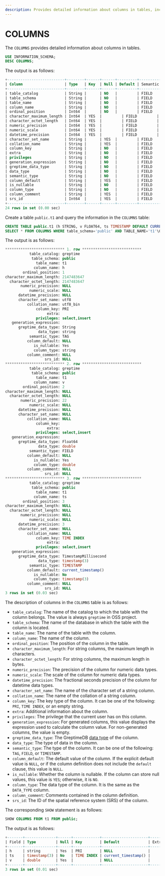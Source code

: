 ```yaml
---
description: Provides detailed information about columns in tables, including column names, data types, default values, and other attributes.
---
```


# COLUMNS

The `COLUMNS` provides detailed information about columns in tables.

```sql
USE INFORMATION_SCHEMA;
DESC COLUMNS;
```
The output is as follows:

```sql
+--------------------------+--------+------+------+---------+---------------+
| Column                   | Type   | Key  | Null | Default | Semantic Type |
+--------------------------+--------+------+------+---------+---------------+
| table_catalog            | String |      | NO   |         | FIELD         |
| table_schema             | String |      | NO   |         | FIELD         |
| table_name               | String |      | NO   |         | FIELD         |
| column_name              | String |      | NO   |         | FIELD         |
| ordinal_position         | Int64  |      | NO   |         | FIELD         |
| character_maximum_length | Int64  | YES  |         | FIELD         |
| character_octet_length   | Int64  | YES  |         | FIELD         |
| numeric_precision        | Int64  | YES  |         | FIELD         |
| numeric_scale            | Int64  | YES  |         | FIELD         |
| datetime_precision       | Int64  | YES  |         | FIELD         |
| character_set_name       | String |      | YES  |         | FIELD         |
| collation_name           | String |      | YES  |         | FIELD         |
| column_key               | String |      | NO   |         | FIELD         |
| extra                    | String |      | NO   |         | FIELD         |
| privileges               | String |      | NO   |         | FIELD         |
| generation_expression    | String |      | NO   |         | FIELD         |
| greptime_data_type       | String |      | NO   |         | FIELD         |
| data_type                | String |      | NO   |         | FIELD         |
| semantic_type            | String |      | NO   |         | FIELD         |
| column_default           | String |      | YES  |         | FIELD         |
| is_nullable              | String |      | NO   |         | FIELD         |
| column_type              | String |      | NO   |         | FIELD         |
| column_comment           | String |      | YES  |         | FIELD         |
| srs_id                   | Int64  |      | YES  |         | FIELD         |
+--------------------------+--------+------+------+---------+---------------+
24 rows in set (0.00 sec)
```
Create a table `public.t1` and query the information in the `COLUMNS` table:

```sql
CREATE TABLE public.t1 (h STRING, v FLOAT64, ts TIMESTAMP DEFAULT CURRENT_TIMESTAMP() TIME INDEX, PRIMARY KEY(h));
SELECT * FROM COLUMNS WHERE table_schema='public' AND TABLE_NAME='t1'\G
```

The output is as follows:

```sql
*************************** 1. row ***************************
           table_catalog: greptime
            table_schema: public
              table_name: t1
             column_name: h
        ordinal_position: 1
character_maximum_length: 2147483647
  character_octet_length: 2147483647
       numeric_precision: NULL
           numeric_scale: NULL
      datetime_precision: NULL
      character_set_name: utf8
          collation_name: utf8_bin
              column_key: PRI
                   extra:
              privileges: select,insert
   generation_expression:
      greptime_data_type: String
               data_type: string
           semantic_type: TAG
          column_default: NULL
             is_nullable: Yes
             column_type: string
          column_comment: NULL
                  srs_id: NULL
*************************** 2. row ***************************
           table_catalog: greptime
            table_schema: public
              table_name: t1
             column_name: v
        ordinal_position: 2
character_maximum_length: NULL
  character_octet_length: NULL
       numeric_precision: 22
           numeric_scale: NULL
      datetime_precision: NULL
      character_set_name: NULL
          collation_name: NULL
              column_key:
                   extra:
              privileges: select,insert
   generation_expression:
      greptime_data_type: Float64
               data_type: double
           semantic_type: FIELD
          column_default: NULL
             is_nullable: Yes
             column_type: double
          column_comment: NULL
                  srs_id: NULL
*************************** 3. row ***************************
           table_catalog: greptime
            table_schema: public
              table_name: t1
             column_name: ts
        ordinal_position: 3
character_maximum_length: NULL
  character_octet_length: NULL
       numeric_precision: NULL
           numeric_scale: NULL
      datetime_precision: 3
      character_set_name: NULL
          collation_name: NULL
              column_key: TIME INDEX
                   extra:
              privileges: select,insert
   generation_expression:
      greptime_data_type: TimestampMillisecond
               data_type: timestamp(3)
           semantic_type: TIMESTAMP
          column_default: current_timestamp()
             is_nullable: No
             column_type: timestamp(3)
          column_comment: NULL
                  srs_id: NULL
3 rows in set (0.03 sec)
```

The description of columns in the `COLUMNS` table is as follows:

- `table_catalog`: The name of the catalog to which the table with the column belongs. The value is always `greptime` in OSS project.
- `table_schema`: The name of the database in which the table with the column is located.
- `table_name`: The name of the table with the column.
- `column_name`: The name of the column.
- `ordinal_position`: The position of the column in the table.
- `character_maximum_length`: For string columns, the maximum length in characters.
- `character_octet_length`: For string columns, the maximum length in bytes.
- `numeric_precision`: The precision of the column for numeric data types.
- `numeric_scale`: The scale of the column for numeric data types.
- `datetime_precision`: The fractional seconds precision of the column for datetime data types.
- `character_set_name`: The name of the character set of a string column.
- `collation_name`: The name of the collation of a string column.
- `column_key`: The key type of the column. It can be one of the following: `PRI`, `TIME INDEX`, or an empty string.
- `extra`: Additional information about the column.
- `privileges`: The privilege that the current user has on this column.
- `generation_expression`: For generated columns, this value displays the expression used to calculate the column value. For non-generated columns, the value is empty.
- `greptime_data_type`: The GreptimeDB [data type](/reference/sql/data-types.md) of the column.
- `data_type`: The type of data in the column.
- `semantic_type`: The type of the column. It can be one of the following: `TAG`, `FIELD`, or `TIMESTAMP`.
- `column_default`: The default value of the column. If the explicit default value is `NULL`, or if the column definition does not include the `default` clause, this value is `NULL`.
- `is_nullable`: Whether the column is nullable. If the column can store null values, this value is `YES`; otherwise, it is `NO`.
- `column_type`: The data type of the column. It is the same as the `DATA_TYPE` column.
- `column_comment`: Comments contained in the column definition.
- `srs_id`: The ID of the spatial reference system (SRS) of the column.

The corresponding `SHOW` statement is as follows:

```sql
SHOW COLUMNS FROM t1 FROM public;
```

The output is as follows:

```sql
+-------+--------------+------+------------+---------------------+-------+----------------------+
| Field | Type         | Null | Key        | Default             | Extra | Greptime_type        |
+-------+--------------+------+------------+---------------------+-------+----------------------+
| h     | string       | Yes  | PRI        | NULL                |       | String               |
| ts    | timestamp(3) | No   | TIME INDEX | current_timestamp() |       | TimestampMillisecond |
| v     | double       | Yes  |            | NULL                |       | Float64              |
+-------+--------------+------+------------+---------------------+-------+----------------------+
3 rows in set (0.01 sec)
```
